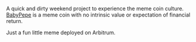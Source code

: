 A quick and dirty weekend project to experience the meme coin culture. [BabyPepe](https://babypepe.lol) is a meme coin with no intrinsic value or expectation of financial return.

Just a fun little meme deployed on Arbitrum.

